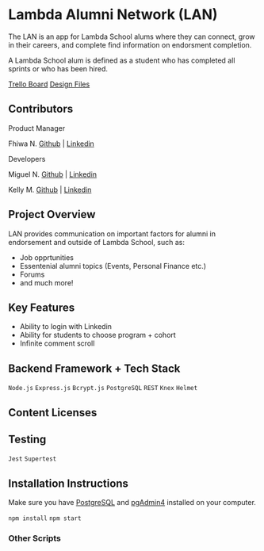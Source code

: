 # Lambda Alumni Network (LAN)

The LAN is an app for Lambda School alums where they can connect, grow in their careers, and complete find information on endorsment completion.

A Lambda School alum is defined as a student who has completed all sprints or who has been hired.

[Trello Board](https://trello.com/b/NOH7uQ8q/lambda-alumni-network)
[Design Files]()


## Contributors

Product Manager

Fhiwa N. [Github](https://github.com/chieffhiwa) | [Linkedin](https://www.linkedin.com/in/fndou/)

Developers

Miguel N. [Github](https://github.com/miugel) | [Linkedin](https://www.linkedin.com/in/miguelqnicolas/)

Kelly M. [Github](https://github.com/misskellymore) | [Linkedin](https://www.linkedin.com/in/kemore/)


## Project Overview

LAN provides communication on important factors for alumni in endorsement and outside of Lambda School, such as:

- Job opprtunities 
- Essentenial alumni topics (Events, Personal Finance etc.)
- Forums
- and much more!

## Key Features 

- Ability to login with Linkedin
- Ability for students to choose program + cohort 
- Infinite comment scroll 


## Backend Framework + Tech Stack

`Node.js`
`Express.js`
`Bcrypt.js`
`PostgreSQL`
`REST`
`Knex`
`Helmet`


## Content Licenses


## Testing

`Jest`
`Supertest`

## Installation Instructions

Make sure you have [PostgreSQL](https://www.postgresql.org/) and [pgAdmin4](https://www.pgadmin.org/) installed on your computer.

`npm install`
`npm start`

### Other Scripts